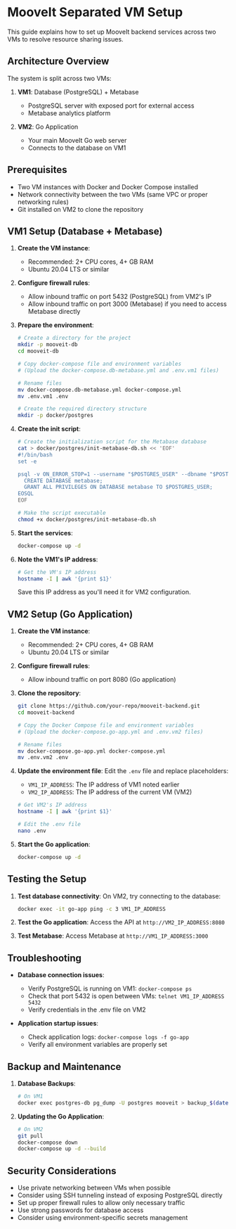 # MooveIt Separated VM Setup

This guide explains how to set up MooveIt backend services across two VMs to resolve resource sharing issues.

## Architecture Overview

The system is split across two VMs:

1. **VM1**: Database (PostgreSQL) + Metabase
   - PostgreSQL server with exposed port for external access
   - Metabase analytics platform
   
2. **VM2**: Go Application
   - Your main MooveIt Go web server
   - Connects to the database on VM1

## Prerequisites

- Two VM instances with Docker and Docker Compose installed
- Network connectivity between the two VMs (same VPC or proper networking rules)
- Git installed on VM2 to clone the repository

## VM1 Setup (Database + Metabase)

1. **Create the VM instance**:
   - Recommended: 2+ CPU cores, 4+ GB RAM
   - Ubuntu 20.04 LTS or similar

2. **Configure firewall rules**:
   - Allow inbound traffic on port 5432 (PostgreSQL) from VM2's IP
   - Allow inbound traffic on port 3000 (Metabase) if you need to access Metabase directly

3. **Prepare the environment**:
   ```bash
   # Create a directory for the project
   mkdir -p mooveit-db
   cd mooveit-db
   
   # Copy docker-compose file and environment variables
   # (Upload the docker-compose.db-metabase.yml and .env.vm1 files)
   
   # Rename files
   mv docker-compose.db-metabase.yml docker-compose.yml
   mv .env.vm1 .env
   
   # Create the required directory structure
   mkdir -p docker/postgres
   ```

4. **Create the init script**:
   ```bash
   # Create the initialization script for the Metabase database
   cat > docker/postgres/init-metabase-db.sh << 'EOF'
   #!/bin/bash
   set -e
   
   psql -v ON_ERROR_STOP=1 --username "$POSTGRES_USER" --dbname "$POSTGRES_DB" <<-EOSQL
     CREATE DATABASE metabase;
     GRANT ALL PRIVILEGES ON DATABASE metabase TO $POSTGRES_USER;
   EOSQL
   EOF
   
   # Make the script executable
   chmod +x docker/postgres/init-metabase-db.sh
   ```

5. **Start the services**:
   ```bash
   docker-compose up -d
   ```

6. **Note the VM1's IP address**:
   ```bash
   # Get the VM's IP address
   hostname -I | awk '{print $1}'
   ```
   Save this IP address as you'll need it for VM2 configuration.

## VM2 Setup (Go Application)

1. **Create the VM instance**:
   - Recommended: 2+ CPU cores, 4+ GB RAM
   - Ubuntu 20.04 LTS or similar

2. **Configure firewall rules**:
   - Allow inbound traffic on port 8080 (Go application)

3. **Clone the repository**:
   ```bash
   git clone https://github.com/your-repo/mooveit-backend.git
   cd mooveit-backend
   
   # Copy the Docker Compose file and environment variables
   # (Upload the docker-compose.go-app.yml and .env.vm2 files)
   
   # Rename files
   mv docker-compose.go-app.yml docker-compose.yml
   mv .env.vm2 .env
   ```

4. **Update the environment file**:
   Edit the `.env` file and replace placeholders:
   - `VM1_IP_ADDRESS`: The IP address of VM1 noted earlier
   - `VM2_IP_ADDRESS`: The IP address of the current VM (VM2)

   ```bash
   # Get VM2's IP address
   hostname -I | awk '{print $1}'
   
   # Edit the .env file
   nano .env
   ```

5. **Start the Go application**:
   ```bash
   docker-compose up -d
   ```

## Testing the Setup

1. **Test database connectivity**:
   On VM2, try connecting to the database:
   ```bash
   docker exec -it go-app ping -c 3 VM1_IP_ADDRESS
   ```

2. **Test the Go application**:
   Access the API at `http://VM2_IP_ADDRESS:8080`

3. **Test Metabase**:
   Access Metabase at `http://VM1_IP_ADDRESS:3000`

## Troubleshooting

- **Database connection issues**:
  - Verify PostgreSQL is running on VM1: `docker-compose ps`
  - Check that port 5432 is open between VMs: `telnet VM1_IP_ADDRESS 5432`
  - Verify credentials in the .env file on VM2

- **Application startup issues**:
  - Check application logs: `docker-compose logs -f go-app`
  - Verify all environment variables are properly set

## Backup and Maintenance

1. **Database Backups**:
   ```bash
   # On VM1
   docker exec postgres-db pg_dump -U postgres mooveit > backup_$(date +%Y%m%d).sql
   ```

2. **Updating the Go Application**:
   ```bash
   # On VM2
   git pull
   docker-compose down
   docker-compose up -d --build
   ```

## Security Considerations

- Use private networking between VMs when possible
- Consider using SSH tunneling instead of exposing PostgreSQL directly
- Set up proper firewall rules to allow only necessary traffic
- Use strong passwords for database access
- Consider using environment-specific secrets management

